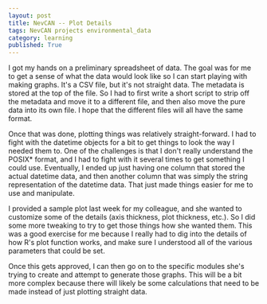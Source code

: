 ```yaml
---
layout: post
title: NevCAN -- Plot Details
tags: NevCAN projects environmental_data
category: learning
published: True
---
```


I got my hands on a preliminary spreadsheet of data. The goal was for me to get a sense of what the data would look like so I can start playing with making graphs. It's a CSV file, but it's not straight data. The metadata is stored at the top of the file. So I had to first write a short script to strip off the metadata and move it to a different file, and then also move the pure data into its own file. I hope that the different files will all have the same format.

Once that was done, plotting things was relatively straight-forward. I had to fight with the datetime objects for a bit to get things to look the way I needed them to. One of the challenges is that I don't really understand the POSIX* format, and I had to fight with it several times to get something I could use. Eventually, I ended up just having one column that stored the actual datetime data, and then another column that was simply the string representation of the datetime data. That just made things easier for me to use and manipulate.

I provided a sample plot last week for my colleague, and she wanted to customize some of the details (axis thickness, plot thickness, etc.). So I did some more tweaking to try to get those things how she wanted them. This was a good exercise for me because I really had to dig into the details of how R's plot function works, and make sure I understood all of the various parameters that could be set.

Once this gets approved, I can then go on to the specific modules she's trying to create and attempt to generate those graphs. This will be a bit more complex because there will likely be some calculations that need to be made instead of just plotting straight data.
